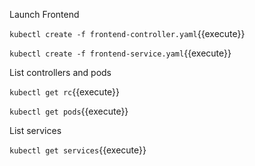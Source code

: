 Launch Frontend

`kubectl create -f frontend-controller.yaml`{{execute}}

`kubectl create -f frontend-service.yaml`{{execute}}

List controllers and pods

`kubectl get rc`{{execute}}

`kubectl get pods`{{execute}}

List services

`kubectl get services`{{execute}}


